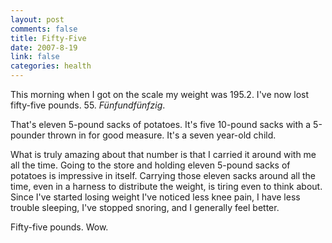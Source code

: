 ```yaml
--- 
layout: post
comments: false
title: Fifty-Five
date: 2007-8-19
link: false
categories: health
---
```

This morning when I got on the scale my weight was 195.2.  I've now lost fifty-five pounds.  55. <em>Fünfundfünfzig</em>.

That's eleven 5-pound sacks of potatoes. It's five 10-pound sacks with a 5-pounder thrown in for good measure. It's a seven year-old child.

What is truly amazing about that number is that I carried it around with me all the time.  Going to the store and holding eleven 5-pound sacks of potatoes is impressive in itself.  Carrying those eleven sacks around all the time, even in a harness to distribute the weight, is tiring even to think about.  Since I've started losing weight I've noticed less knee pain, I have less trouble sleeping, I've stopped snoring, and I generally feel better.

Fifty-five pounds.  Wow.
